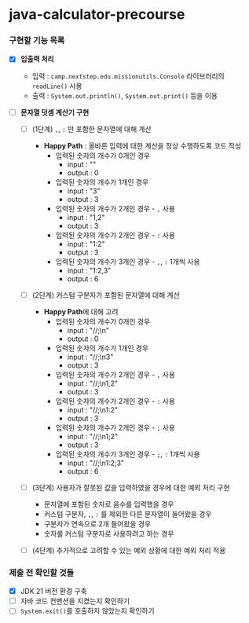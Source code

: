 # java-calculator-precourse

### **구현할 기능 목록**

- [x] **입출력 처리**
  - 입력 : `camp.nextstep.edu.missionutils.Console` 라이브러리의 `readLine()` 사용
  - 출력 : `System.out.println()`, `System.out.print()` 등을 이용

- [ ] **문자열 덧셈 계산기 구현**
  - [ ] (1단계) `,`, `:` 만 포함한 문자열에 대해 계산
    - **Happy Path** : 올바른 입력에 대한 계산을 정상 수행하도록 코드 작성
      - 입력된 숫자의 개수가 0개인 경우
        - input : ""
        - output : 0
      - 입력된 숫자의 개수가 1개인 경우
        - input : "3"
        - output : 3
      - 입력된 숫자의 개수가 2개인 경우 - `,` 사용
        - input : "1,2"
        - output : 3
      - 입력된 숫자의 개수가 2개인 경우 - `:` 사용
        - input : "1:2"
        - output : 3
      - 입력된 숫자의 개수가 3개인 경우 - `,`, `:` 1개씩 사용
        - input : "1:2,3"
        - output : 6
  - [ ] (2단계) 커스텀 구분자가 포함된 문자열에 대해 계산
    - **Happy Path**에 대해 고려
      - 입력된 숫자의 개수가 0개인 경우
        - input : "//;\n"
        - output : 0
      - 입력된 숫자의 개수가 1개인 경우
        - input : "//;\n3"
        - output : 3
      - 입력된 숫자의 개수가 2개인 경우 - `,` 사용
        - input : "//;\n1,2"
        - output : 3
      - 입력된 숫자의 개수가 2개인 경우 - `:` 사용
        - input : "//;\n1:2"
        - output : 3
      - 입력된 숫자의 개수가 2개인 경우 - `;` 사용
        - input : "//;\n1;2"
        - output : 3
      - 입력된 숫자의 개수가 3개인 경우 - `;`, `:` 1개씩 사용
        - input : "//;\n1:2;3"
        - output : 6
  - [ ] (3단계) 사용자가 잘못된 값을 입력하였을 경우에 대한 예외 처리 구현
    - 문자열에 포함된 숫자로 음수를 입력했을 경우
    - 커스텀 구분자, `,`, `:` 를 제외한 다른 문자열이 들어왔을 경우
    - 구분자가 연속으로 2개 들어왔을 경우
    - 숫자를 커스텀 구분자로 사용하려고 하는 경우
  - [ ] (4단계) 추가적으로 고려할 수 있는 예외 상황에 대한 예외 처리 적용
  

###  **제출 전 확인할 것들**
  - [x] JDK 21 버전 환경 구축
  - [ ] 자바 코드 컨벤션을 지켰는지 확인하기
  - [ ] `System.exit()`를 호출하지 않았는지 확인하기